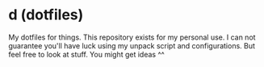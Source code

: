 # d (dotfiles)


My dotfiles for things. This repository exists for my personal use.
I can not guarantee you'll have luck using my unpack script and configurations.
But feel free to look at stuff. You might get ideas ^^
